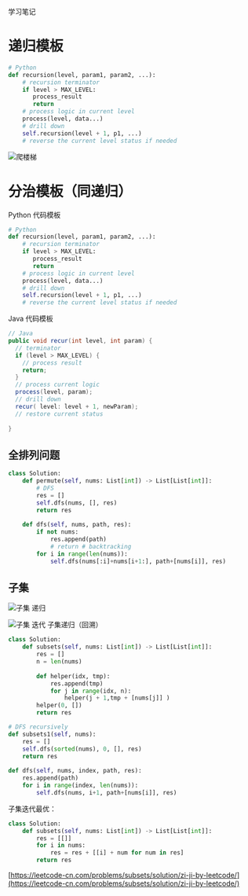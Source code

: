 学习笔记
# 递归模板
```python
# Python
def recursion(level, param1, param2, ...): 
    # recursion terminator 
    if level > MAX_LEVEL: 
	   process_result 
	   return 
    # process logic in current level 
    process(level, data...) 
    # drill down 
    self.recursion(level + 1, p1, ...) 
    # reverse the current level status if needed
```
![爬楼梯](DraggedImage.png)
# 分治模板（同递归）
Python 代码模板
```python
# Python
def recursion(level, param1, param2, ...): 
    # recursion terminator 
    if level > MAX_LEVEL: 
	   process_result 
	   return 
    # process logic in current level 
    process(level, data...) 
    # drill down 
    self.recursion(level + 1, p1, ...) 
    # reverse the current level status if needed
```

Java 代码模板
```java
// Java
public void recur(int level, int param) { 
  // terminator 
  if (level > MAX_LEVEL) { 
    // process result 
    return; 
  }
  // process current logic 
  process(level, param); 
  // drill down 
  recur( level: level + 1, newParam); 
  // restore current status 
 
}
```
## 全排列问题
```python
class Solution:
    def permute(self, nums: List[int]) -> List[List[int]]:
        # DFS
        res = []
        self.dfs(nums, [], res)
        return res
        
    def dfs(self, nums, path, res):
        if not nums:
            res.append(path)
            # return # backtracking
        for i in range(len(nums)):
            self.dfs(nums[:i]+nums[i+1:], path+[nums[i]], res)
```
## 子集
![子集 递归](DraggedImage-1.png)

![子集 迭代](DraggedImage-2.png)
子集递归（回溯）
```python
class Solution:
    def subsets(self, nums: List[int]) -> List[List[int]]:
        res = []
        n = len(nums)
        
        def helper(idx, tmp):
            res.append(tmp)
            for j in range(idx, n):
                helper(j + 1,tmp + [nums[j]] )
        helper(0, [])
        return res  
```

```python
# DFS recursively 
def subsets1(self, nums):
    res = []
    self.dfs(sorted(nums), 0, [], res)
    return res
    
def dfs(self, nums, index, path, res):
    res.append(path)
    for i in range(index, len(nums)):
        self.dfs(nums, i+1, path+[nums[i]], res)
```

子集迭代最优：
```python
class Solution:
    def subsets(self, nums: List[int]) -> List[List[int]]:
        res = [[]]
        for i in nums:
            res = res + [[i] + num for num in res]
        return res
```
[https://leetcode-cn.com/problems/subsets/solution/zi-ji-by-leetcode/](https://leetcode-cn.com/problems/subsets/solution/zi-ji-by-leetcode/)
